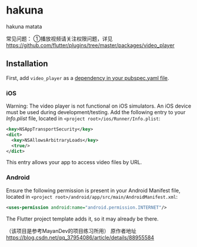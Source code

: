 # hakuna

hakuna matata

常见问题：
①播放视频请关注权限问题，详见 https://github.com/flutter/plugins/tree/master/packages/video_player

## Installation
First, add `video_player` as a [dependency in your pubspec.yaml file](https://flutter.io/using-packages/).

### iOS
Warning: The video player is not functional on iOS simulators. An iOS device must be used during development/testing.
Add the following entry to your _Info.plist_ file, located in `<project root>/ios/Runner/Info.plist`:
```xml
<key>NSAppTransportSecurity</key>
<dict>
  <key>NSAllowsArbitraryLoads</key>
  <true/>
</dict>
```
This entry allows your app to access video files by URL.

### Android
Ensure the following permission is present in your Android Manifest file, located in 
`<project root>/android/app/src/main/AndroidManifest.xml`:
```xml
<uses-permission android:name="android.permission.INTERNET"/>
```
The Flutter project template adds it, so it may already be there.









（该项目是参考MayanDev的项目练习所用）
原作者地址 https://blog.csdn.net/qq_37954086/article/details/88955584
